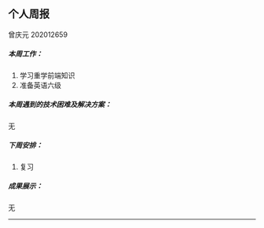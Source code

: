 ## 个人周报

曾庆元 202012659



##### 本周工作：

1. 学习重学前端知识
2. 准备英语六级

##### 本周遇到的技术困难及解决方案：

无

##### 下周安排：

1. 复习

##### 成果展示：
无


---